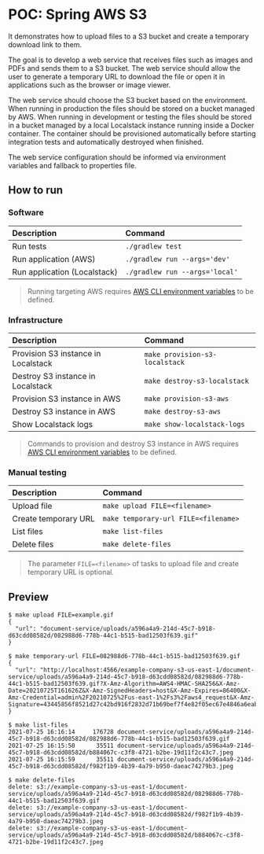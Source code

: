# POC: Spring AWS S3

It demonstrates how to upload files to a S3 bucket and create a temporary download link to them.

The goal is to develop a web service that receives files such as images and PDFs and sends them to a S3 bucket. The web service should allow the user to generate a temporary URL to download the file or open it in applications such as the browser or image viewer.

The web service should choose the S3 bucket based on the environment. When running in production the files should be stored on a bucket managed by AWS. When running in development or testing the files should be stored in a bucket managed by a local Localstack instance running inside a Docker container. The container should be provisioned automatically before starting integration tests and automatically destroyed when finished.

The web service configuration should be informed via environment variables and fallback to properties file.

## How to run

### Software

| Description | Command |
| :--- | :--- |
| Run tests | `./gradlew test` |
| Run application (AWS) | `./gradlew run --args='dev'` |
| Run application (Localstack) | `./gradlew run --args='local'` |

> Running targeting AWS requires [AWS CLI environment variables](https://docs.aws.amazon.com/cli/latest/userguide/cli-configure-envvars.html) to be defined.

### Infrastructure

| Description | Command |
| :--- | :--- |
| Provision S3 instance in Localstack | `make provision-s3-localstack` |
| Destroy S3 instance in Localstack | `make destroy-s3-localstack` |
| Provision S3 instance in AWS | `make provision-s3-aws` |
| Destroy S3 instance in AWS | `make destroy-s3-aws` |
| Show Localstack logs | `make show-localstack-logs` |

> Commands to provision and destroy S3 instance in AWS requires [AWS CLI environment variables](https://docs.aws.amazon.com/cli/latest/userguide/cli-configure-envvars.html) to be defined.

### Manual testing

| Description | Command |
| :--- | :--- |
| Upload file | `make upload FILE=<filename>` |
| Create temporary URL | `make temporary-url FILE=<filename>` |
| List files | `make list-files` |
| Delete files | `make delete-files` |

> The parameter `FILE=<filename>` of tasks to upload file and create temporary URL is optional.

## Preview

```
$ make upload FILE=example.gif 
{
  "url": "document-service/uploads/a596a4a9-214d-45c7-b918-d63cdd08582d/082988d6-778b-44c1-b515-bad12503f639.gif"
}
```

```
$ make temporary-url FILE=082988d6-778b-44c1-b515-bad12503f639.gif
{
  "url": "http://localhost:4566/example-company-s3-us-east-1/document-service/uploads/a596a4a9-214d-45c7-b918-d63cdd08582d/082988d6-778b-44c1-b515-bad12503f639.gif?X-Amz-Algorithm=AWS4-HMAC-SHA256&X-Amz-Date=20210725T161626Z&X-Amz-SignedHeaders=host&X-Amz-Expires=86400&X-Amz-Credential=admin%2F20210725%2Fus-east-1%2Fs3%2Faws4_request&X-Amz-Signature=43445856f8521d27c42bd916f2832d71b69bef7f4e82f05ec67e4846a6eab126"
}
```

```
$ make list-files 
2021-07-25 16:16:14     176728 document-service/uploads/a596a4a9-214d-45c7-b918-d63cdd08582d/082988d6-778b-44c1-b515-bad12503f639.gif
2021-07-25 16:15:50      35511 document-service/uploads/a596a4a9-214d-45c7-b918-d63cdd08582d/b884067c-c3f8-4721-b2be-19d11f2c43c7.jpeg
2021-07-25 16:15:59      35511 document-service/uploads/a596a4a9-214d-45c7-b918-d63cdd08582d/f982f1b9-4b39-4a79-b950-daeac74279b3.jpeg
```

```
$ make delete-files 
delete: s3://example-company-s3-us-east-1/document-service/uploads/a596a4a9-214d-45c7-b918-d63cdd08582d/082988d6-778b-44c1-b515-bad12503f639.gif
delete: s3://example-company-s3-us-east-1/document-service/uploads/a596a4a9-214d-45c7-b918-d63cdd08582d/f982f1b9-4b39-4a79-b950-daeac74279b3.jpeg
delete: s3://example-company-s3-us-east-1/document-service/uploads/a596a4a9-214d-45c7-b918-d63cdd08582d/b884067c-c3f8-4721-b2be-19d11f2c43c7.jpeg
```

